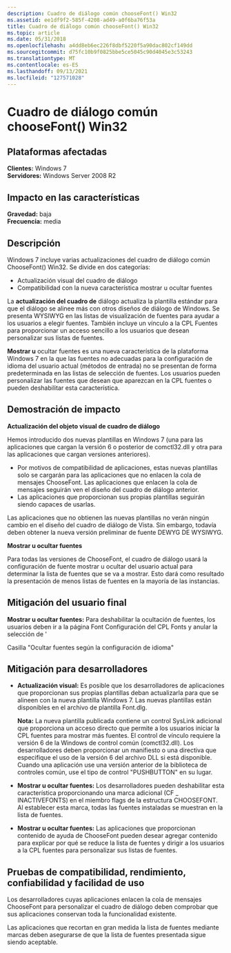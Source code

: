 ```yaml
---
description: Cuadro de diálogo común chooseFont() Win32
ms.assetid: ee1df9f2-585f-4208-ad49-a0f6ba76f53a
title: Cuadro de diálogo común chooseFont() Win32
ms.topic: article
ms.date: 05/31/2018
ms.openlocfilehash: a4dd8eb6ec226f8dbf5220f5a90dac802cf149dd
ms.sourcegitcommit: d75fc10b9f0825bbe5ce5045c90d4045e3c53243
ms.translationtype: MT
ms.contentlocale: es-ES
ms.lasthandoff: 09/13/2021
ms.locfileid: "127571028"
---
```

# <a name="choosefont-win32-common-dialog"></a>Cuadro de diálogo común chooseFont() Win32

## <a name="affected-platforms"></a>Plataformas afectadas

**Clientes:** Windows 7  
**Servidores:** Windows Server 2008 R2  









## <a name="feature-impact"></a>Impacto en las características

**Gravedad:** baja  
**Frecuencia:** media  




## <a name="description"></a>Descripción

Windows 7 incluye varias actualizaciones del cuadro de diálogo común ChooseFont() Win32. Se divide en dos categorías:

-   Actualización visual del cuadro de diálogo
-   Compatibilidad con la nueva característica mostrar u ocultar fuentes

La **actualización del cuadro de** diálogo actualiza la plantilla estándar para que el diálogo se alinee más con otros diseños de diálogo de Windows. Se presenta WYSIWYG en las listas de visualización de fuentes para ayudar a los usuarios a elegir fuentes. También incluye un vínculo a la CPL Fuentes para proporcionar un acceso sencillo a los usuarios que desean personalizar sus listas de fuentes.

**Mostrar u** ocultar fuentes es una nueva característica de la plataforma Windows 7 en la que las fuentes no adecuadas para la configuración de idioma del usuario actual (métodos de entrada) no se presentan de forma predeterminada en las listas de selección de fuentes. Los usuarios pueden personalizar las fuentes que desean que aparezcan en la CPL fuentes o pueden deshabilitar esta característica.

## <a name="manifestation-of-impact"></a>Demostración de impacto

**Actualización del objeto visual de cuadro de diálogo**

Hemos introducido dos nuevas plantillas en Windows 7 (una para las aplicaciones que cargan la versión 6 o posterior de comctl32.dll y otra para las aplicaciones que cargan versiones anteriores).

-   Por motivos de compatibilidad de aplicaciones, estas nuevas plantillas solo se cargarán para las aplicaciones que no enlacen la cola de mensajes ChooseFont. Las aplicaciones que enlacen la cola de mensajes seguirán ven el diseño del cuadro de diálogo anterior.
-   Las aplicaciones que proporcionan sus propias plantillas seguirán siendo capaces de usarlas.

Las aplicaciones que no obtienen las nuevas plantillas no verán ningún cambio en el diseño del cuadro de diálogo de Vista. Sin embargo, todavía deben obtener la nueva versión preliminar de fuente DEWYG DE WYSIWYG.

**Mostrar u ocultar fuentes**

Para todas las versiones de ChooseFont, el cuadro de diálogo usará la configuración de fuente mostrar u ocultar del usuario actual para determinar la lista de fuentes que se va a mostrar. Esto dará como resultado la presentación de menos listas de fuentes en la mayoría de las instancias.

## <a name="end-user-mitigation"></a>Mitigación del usuario final

**Mostrar u ocultar fuentes:** Para deshabilitar la ocultación de fuentes, los usuarios deben ir a la página Font Configuración del CPL Fonts y anular la selección de '

Casilla "Ocultar fuentes según la configuración de idioma"

## <a name="developer-mitigation"></a>Mitigación para desarrolladores

-   **Actualización visual:** Es posible que los desarrolladores de aplicaciones que proporcionan sus propias plantillas deban actualizarla para que se alineen con la nueva plantilla Windows 7. Las nuevas plantillas están disponibles en el archivo de plantilla Font.dlg.

    **Nota:** La nueva plantilla publicada contiene un control SysLink adicional que proporciona un acceso directo que permite a los usuarios iniciar la CPL fuentes para mostrar más fuentes. El control de vínculo requiere la versión 6 de la Windows de control común (comctl32.dll). Los desarrolladores deben proporcionar un manifiesto o una directiva que especifique el uso de la versión 6 del archivo DLL si está disponible. Cuando una aplicación use una versión anterior de la biblioteca de controles común, use el tipo de control "PUSHBUTTON" en su lugar.

-   **Mostrar u ocultar fuentes:** Los desarrolladores pueden deshabilitar esta característica proporcionando una marca adicional (CF \_ INACTIVEFONTS) en el miembro flags de la estructura CHOOSEFONT. Al establecer esta marca, todas las fuentes instaladas se muestran en la lista de fuentes.
-   **Mostrar u ocultar fuentes:** Las aplicaciones que proporcionan contenido de ayuda de ChooseFont pueden desear agregar contenido para explicar por qué se reduce la lista de fuentes y dirigir a los usuarios a la CPL fuentes para personalizar sus listas de fuentes.

## <a name="compatibility-performance-reliability-and-usability-testing"></a>Pruebas de compatibilidad, rendimiento, confiabilidad y facilidad de uso

Los desarrolladores cuyas aplicaciones enlacen la cola de mensajes ChooseFont para personalizar el cuadro de diálogo deben comprobar que sus aplicaciones conservan toda la funcionalidad existente.

Las aplicaciones que recortan en gran medida la lista de fuentes mediante marcas deben asegurarse de que la lista de fuentes presentada sigue siendo aceptable.

 

 



